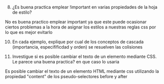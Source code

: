 8. ¿Es buena practica emplear !important en varias propiedades de la hoja de estilo?

No es buena practico emplear important ya que este puede ocasionar ciertos problemas a la hora de asignar los estilos a nuestras reglas css por lo que es mejor evitarlo

10. En cada ejemplo, explique por cual de los conceptos de cascada (importancia, especifificdad y orden) se resuelven las colisiones

12. Investigue si es posible cambiar el texto de un elemento mediante CSS. Le parece una buena practica? en que caso lo usaria

Es posible cambiar el texto de un elemento HTML mediante css utilizando la propiedad "content" de los pseudo-selectores before y after

